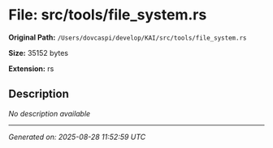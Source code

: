 # File: src/tools/file_system.rs

**Original Path:** `/Users/dovcaspi/develop/KAI/src/tools/file_system.rs`

**Size:** 35152 bytes

**Extension:** rs

## Description

*No description available*

---
*Generated on: 2025-08-28 11:52:59 UTC*
